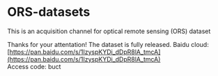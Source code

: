 # ORS-datasets
This is an acquisition channel for optical remote sensing (ORS) dataset

Thanks for your attentation!
 The dataset is fully released.
  Baidu cloud:
  [https://pan.baidu.com/s/1IzyspKYDi_dDpR8lA_tmcA](https://pan.baidu.com/s/1IzyspKYDi_dDpR8lA_tmcA)  
  Access code: buct

